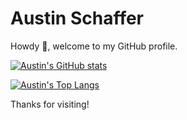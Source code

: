 # Austin Schaffer

Howdy :wave:, welcome to my GitHub profile.

[![Austin's GitHub stats](https://github-readme-stats.vercel.app/api?username=AustinTSchaffer&count_private=true&show_icons=true&theme=gruvbox)](https://github.com/anuraghazra/github-readme-stats)

[![Austin's Top Langs](https://github-readme-stats.vercel.app/api/top-langs/?username=AustinTSchaffer&count_private=true&show_icons=true&theme=gruvbox&langs_count=10&layout=compact&hide=html,css,scss,less)](https://github.com/anuraghazra/github-readme-stats)

Thanks for visiting!
